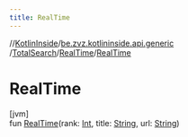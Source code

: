```yaml
---
title: RealTime
---
```

//[KotlinInside](../../../../index.html)/[be.zvz.kotlininside.api.generic](../../index.html)
/[TotalSearch](../index.html)/[RealTime](index.html)/[RealTime](-real-time.html)

# RealTime

[jvm]\
fun [RealTime](-real-time.html)(rank: [Int](https://kotlinlang.org/api/latest/jvm/stdlib/kotlin/-int/index.html),
title: [String](https://kotlinlang.org/api/latest/jvm/stdlib/kotlin/-string/index.html),
url: [String](https://kotlinlang.org/api/latest/jvm/stdlib/kotlin/-string/index.html))




